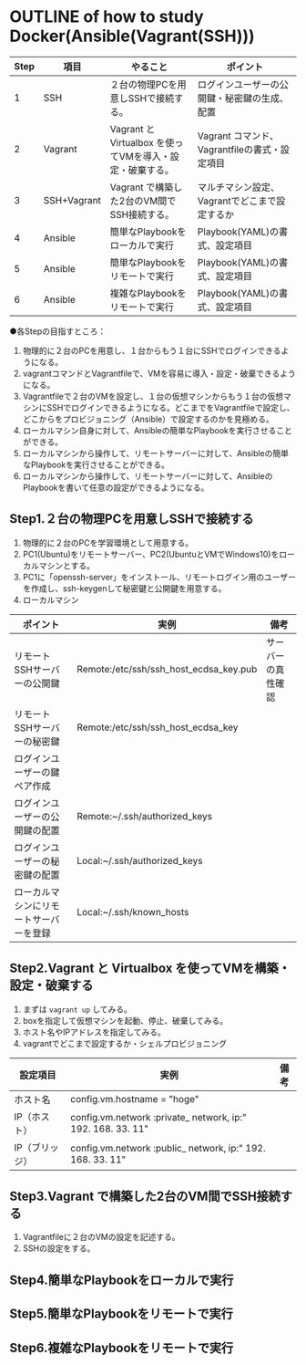 # OUTLINE of how to study Docker(Ansible(Vagrant(SSH)))



|Step|項目|やること|ポイント|
|---|---|---|---|
|1|SSH|２台の物理PCを用意しSSHで接続する。|ログインユーザーの公開鍵・秘密鍵の生成、配置
|2|Vagrant|Vagrant と Virtualbox を使ってVMを導入・設定・破棄する。|Vagrant コマンド、Vagrantfileの書式・設定項目
|3|SSH+Vagrant|Vagrant で構築した2台のVM間でSSH接続する。|マルチマシン設定、Vagrantでどこまで設定するか
|4|Ansible|簡単なPlaybookをローカルで実行|Playbook(YAML)の書式、設定項目
|5|Ansible|簡単なPlaybookをリモートで実行|Playbook(YAML)の書式、設定項目
|6|Ansible|複雑なPlaybookをリモートで実行|Playbook(YAML)の書式、設定項目
  

●各Stepの目指すところ：
1. 物理的に２台のPCを用意し、１台からもう１台にSSHでログインできるようになる。
2. vagrantコマンドとVagrantfileで、VMを容易に導入・設定・破棄できるようになる。
3. Vagrantfileで２台のVMを設定し、１台の仮想マシンからもう１台の仮想マシンにSSHでログインできるようになる。どこまでをVagrantfileで設定し、どこからをプロビジョニング（Ansible）で設定するのかを見極める。
4. ローカルマシン自身に対して、Ansibleの簡単なPlaybookを実行させることができる。
5. ローカルマシンから操作して、リモートサーバーに対して、Ansibleの簡単なPlaybookを実行させることができる。
6. ローカルマシンから操作して、リモートサーバーに対して、AnsibleのPlaybookを書いて任意の設定ができるようになる。

## Step1.２台の物理PCを用意しSSHで接続する
1. 物理的に２台のPCを学習環境として用意する。
2. PC1(Ubuntu)をリモートサーバー、PC2(UbuntuとVMでWindows10)をローカルマシンとする。
3. PC1に「openssh-server」をインストール、リモートログイン用のユーザーを作成し、ssh-keygenして秘密鍵と公開鍵を用意する。
4. ローカルマシン

|ポイント|実例|備考|
|---|---|---|
|リモートSSHサーバーの公開鍵|Remote:/etc/ssh/ssh_host_ecdsa_key.pub|サーバーの真性確認|
|リモートSSHサーバーの秘密鍵|Remote:/etc/ssh/ssh_host_ecdsa_key||
|ログインユーザーの鍵ペア作成|||
|ログインユーザーの公開鍵の配置|Remote:~/.ssh/authorized_keys||
|ログインユーザーの秘密鍵の配置|Local:~/.ssh/authorized_keys||
|ローカルマシンにリモートサーバーを登録|Local:~/.ssh/known_hosts||

## Step2.Vagrant と Virtualbox を使ってVMを構築・設定・破棄する
1. まずは `vagrant up` してみる。
2. boxを指定して仮想マシンを起動、停止、破棄してみる。
3. ホスト名やIPアドレスを指定してみる。
4. vagrantでどこまで設定するか・シェルプロビジョニング

|設定項目|実例|備考|
|---|---|---|
|ホスト名|config.vm.hostname = "hoge"||
|IP（ホスト）|config.vm.network :private_ network, ip:" 192. 168. 33. 11"||
|IP（ブリッジ）|config.vm.network :public_ network, ip:" 192. 168. 33. 11"||


## Step3.Vagrant で構築した2台のVM間でSSH接続する
1. Vagrantfileに２台のVMの設定を記述する。
2. SSHの設定をする。

## Step4.簡単なPlaybookをローカルで実行

## Step5.簡単なPlaybookをリモートで実行

## Step6.複雑なPlaybookをリモートで実行
